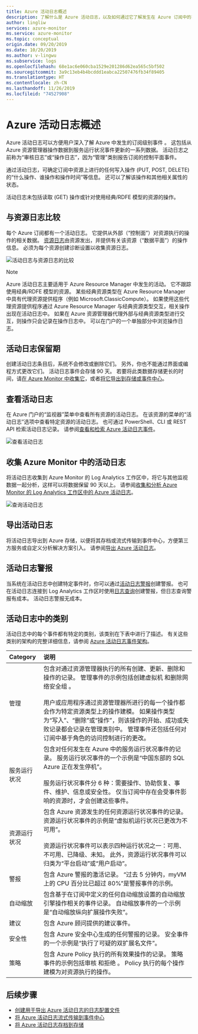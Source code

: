 ```yaml
---
title: Azure 活动日志概述
description: 了解什么是 Azure 活动日志，以及如何通过它了解发生在 Azure 订阅中的事件。
author: lingliw
services: azure-monitor
ms.service: azure-monitor
ms.topic: conceptual
origin.date: 09/20/2019
ms.date: 10/20/2019
ms.author: v-lingwu
ms.subservice: logs
ms.openlocfilehash: 68e1ac6e060cba1529e201286d62ea565c5bf502
ms.sourcegitcommit: 3a9c13eb4b4bcddd1eabca22507476fb34f89405
ms.translationtype: HT
ms.contentlocale: zh-CN
ms.lasthandoff: 11/26/2019
ms.locfileid: "74527908"
---
```

# <a name="overview-of-azure-activity-log"></a>Azure 活动日志概述

Azure 活动日志可以方便用户深入了解 Azure 中发生的订阅级别事件  。 这包括从 Azure 资源管理器操作数据到服务运行状况事件更新的一系列数据。 活动日志之前称为“审核日志”或“操作日志”，因为“管理”类别报告订阅的控制平面事件。   

通过活动日志，可确定订阅中资源上进行的任何写入操作 (PUT, POST, DELETE) 的“什么操作、谁操作和操作时间”等信息。    还可以了解该操作和其他相关属性的状态。 

活动日志未包括读取 (GET) 操作或针对使用经典/RDFE 模型的资源的操作。

## <a name="comparison-to-resource-logs"></a>与资源日志比较
每个 Azure 订阅都有一个活动日志。 它提供从外部（“控制面”）对资源执行的操作的相关数据。 [资源日志](resource-logs-overview.md)由资源发出，并提供有关该资源（“数据平面”）的操作信息。 必须为每个资源创建诊断设置以收集资源日志。

![活动日志与资源日志的比较](media/activity-logs-overview/Activity_Log_vs_other_logs_v5.png)


> [!NOTE]
> Azure 活动日志主要适用于 Azure Resource Manager 中发生的活动。 它不跟踪使用经典/RDFE 模型的资源。 某些经典资源类型在 Azure Resource Manager 中具有代理资源提供程序（例如 Microsoft.ClassicCompute）。 如果使用这些代理资源提供程序通过 Azure Resource Manager 与经典资源类型交互，相关操作出现在活动日志中。 如果在 Azure 资源管理器代理外部与经典资源类型进行交互，则操作只会记录在操作日志中。 可以在门户的一个单独部分中浏览操作日志。

## <a name="activity-log-retention"></a>活动日志保留期
创建活动日志条目后，系统不会修改或删除它们。 另外，你也不能通过界面或编程方式更改它们。 活动日志事件会存储 90 天。 若要将此类数据存储更长的时间，请[在 Azure Monitor 中收集它](activity-log-collect.md)，或者[将它导出到存储或事件中心](activity-log-export.md)。

## <a name="view-the-activity-log"></a>查看活动日志
在 Azure 门户的“监视器”菜单中查看所有资源的活动日志。  在该资源的菜单的“活动日志”选项中查看特定资源的活动日志。  也可通过 PowerShell、CLI 或 REST API 检索活动日志记录。  请参阅[查看和检索 Azure 活动日志事件](activity-log-view.md)。

![查看活动日志](./media/activity-logs-overview/view-activity-log.png)

## <a name="collect-activity-log-in-azure-monitor"></a>收集 Azure Monitor 中的活动日志
将活动日志收集到 Azure Monitor 的 Log Analytics 工作区中，将它与其他监视数据一起分析，这样可以将数据保留 90 天以上。 请参阅[收集和分析 Azure Monitor 的 Log Analytics 工作区中的 Azure 活动日志](activity-log-collect.md)。

![查询活动日志](./media/activity-logs-overview/query-activity-log.png)

## <a name="export-activity-log"></a>导出活动日志
将活动日志导出到 Azure 存储，以便将其存档或流式传输到事件中心，方便第三方服务或自定义分析解决方案引入。 请参阅[导出 Azure 活动日志](activity-log-export.md)。

## <a name="alert-on-activity-log"></a>活动日志警报
当系统在活动日志中创建特定事件时，你可以通过[活动日志警报](activity-log-alerts.md)创建警报。 也可在活动日志连接到 Log Analytics 工作区时使用[日志查询](alerts-log-query.md)创建警报，但日志查询警报有成本。 活动日志警报无成本。

## <a name="categories-in-the-activity-log"></a>活动日志中的类别
活动日志中的每个事件都有特定的类别，该类别在下表中进行了描述。 有关这些类别的架构的完整详细信息，请参阅 [Azure 活动日志事件架构](activity-log-schema.md)。 

| Category | 说明 |
|:---|:---|
| 管理 | 包含对通过资源管理器执行的所有创建、更新、删除和操作的记录。 管理事件的示例包括创建虚拟机  和删除网络安全组  。<br><br>用户或应用程序通过资源管理器所进行的每一个操作都会作为特定资源类型上的操作建模。 如果操作类型为“写入”、“删除”或“操作”，则该操作的开始、成功或失败记录都会记录在管理类别中。    管理事件还包括任何对订阅中基于角色的访问控制进行的更改。 |
| 服务运行状况 | 包含对任何发生在 Azure 中的服务运行状况事件的记录。 服务运行状况事件的一个示例是“中国东部的 SQL Azure 正在发生停机”。  <br><br>服务运行状况事件分 6 种：需要操作、协助恢复、事件、维护、信息或安全性。       仅当订阅中存在会受事件影响的资源时，才会创建这些事件。
| 资源运行状况 | 包含 Azure 资源发生的任何资源运行状况事件的记录。 资源运行状况事件的示例是“虚拟机运行状况已更改为不可用”。 <br><br>资源运行状况事件可以表示四种运行状况之一：可用、不可用、已降级、未知。     此外，资源运行状况事件可以归类为“平台启动”或“用户启动”。   |
| 警报 | 包含 Azure 警报的激活记录。 “过去 5 分钟内，myVM 上的 CPU 百分比已超过 80%”是警报事件的示例。 |
| 自动缩放 | 包含基于在订阅中定义的任何自动缩放设置的自动缩放引擎操作相关的事件记录。 自动缩放事件的一个示例是“自动缩放纵向扩展操作失败”。  |
| 建议 | 包含 Azure 顾问提供的建议事件。 |
| 安全性 | 包含 Azure 安全中心生成的任何警报的记录。 安全事件的一个示例是“执行了可疑的双扩展名文件”。  |
| 策略 | 包含 Azure Policy 执行的所有效果操作的记录。 策略事件的示例包括审核  和拒绝  。 Policy 执行的每个操作建模为对资源执行的操作。 |


## <a name="next-steps"></a>后续步骤

* [创建用于导出 Azure 活动日志的日志配置文件](activity-log-export.md)
* [将 Azure 活动日志流式传输到事件中心](activity-log-export.md)
* [将 Azure 活动日志存档到存储](activity-log-export.md)

